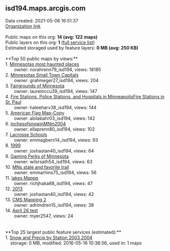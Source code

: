 <h2>isd194.maps.arcgis.com</h2> Data created: 2021-05-06 16:51:37 <br /><a target='new' href='https://isd194.maps.arcgis.com'>Organization link</a><br /><br />Public maps on this org: <b>14 (avg: 122 maps)</b><br />Public layers on this org: <b>1 </b>(<a target='new' href='https://services.arcgis.com/eN1Sb7eRPgg7IiHq/ArcGIS/rest/services'>full service list</a>)<br />Estimated storaged used by feature layers: <b>0 MB (avg: 250 KB)</b><br /><br />**Top 50 public maps by views:**<br />  1. <a target='new' href='https://www.arcgis.com/home/item.html?id=6c3992aa3f704b638a7d69c6747858cd'>Minnesotas most haunted places</a> <br />  &nbsp;&nbsp;&nbsp;&nbsp; &nbsp;&nbsp;owner: norahrenn79_isd194, views: 18185<br />  2. <a target='new' href='https://www.arcgis.com/home/item.html?id=5c559eb761c34a91b1d6f2031bad46ad'>Minnesotas Small Town Capitals</a> <br />  &nbsp;&nbsp;&nbsp;&nbsp; &nbsp;&nbsp;owner: grahmeger27_isd194, views: 204<br />  3. <a target='new' href='https://www.arcgis.com/home/item.html?id=b50b6531472943e5a207e0613a620362'>Fairgrounds of Minnesota</a> <br />  &nbsp;&nbsp;&nbsp;&nbsp; &nbsp;&nbsp;owner: lauremccu39_isd194, views: 147<br />  4. <a target='new' href='https://www.arcgis.com/home/item.html?id=e3989a11c23947d08d09af5fcb258b62'>Fire Stations, Police Stations, and Hospitals in MinneapolisFire Stations in St. Paul</a> <br />  &nbsp;&nbsp;&nbsp;&nbsp; &nbsp;&nbsp;owner: haleeharv38_isd194, views: 144<br />  5. <a target='new' href='https://www.arcgis.com/home/item.html?id=1e93df6f83914be8bdebddeca7b6f510'>American Flag Map-Copy</a> <br />  &nbsp;&nbsp;&nbsp;&nbsp; &nbsp;&nbsp;owner: abilabahr03_isd194, views: 142<br />  6. <a target='new' href='https://www.arcgis.com/home/item.html?id=3d65adbdac134099aa08f746e1ca07bd'>inchesofsnowinMNin2004</a> <br />  &nbsp;&nbsp;&nbsp;&nbsp; &nbsp;&nbsp;owner: ellaprenn80_isd194, views: 102<br />  7. <a target='new' href='https://www.arcgis.com/home/item.html?id=f5712e0b3559402086cb67d0284f10ac'>Lacrosse Schools</a> <br />  &nbsp;&nbsp;&nbsp;&nbsp; &nbsp;&nbsp;owner: emmagbern14_isd194, views: 93<br />  8. <a target='new' href='https://www.arcgis.com/home/item.html?id=74f78a915fa8441bab5da0a0f675b13a'>1999</a> <br />  &nbsp;&nbsp;&nbsp;&nbsp; &nbsp;&nbsp;owner: joshastan40_isd194, views: 64<br />  9. <a target='new' href='https://www.arcgis.com/home/item.html?id=16ecc62260e7421c9ddc3d9716f17caf'>Gaming Perks of Minnesota</a> <br />  &nbsp;&nbsp;&nbsp;&nbsp; &nbsp;&nbsp;owner: wilsrsath54_isd194, views: 63<br />  10. <a target='new' href='https://www.arcgis.com/home/item.html?id=9560f8b681e8400db9b05a1f6221aa12'>MNs state and favorite trail</a> <br />  &nbsp;&nbsp;&nbsp;&nbsp; &nbsp;&nbsp;owner: emmarhins75_isd194, views: 56<br />  11. <a target='new' href='https://www.arcgis.com/home/item.html?id=f0f199ac27294ac0ad182b0f3ba37ee1'>lakes Mappp</a> <br />  &nbsp;&nbsp;&nbsp;&nbsp; &nbsp;&nbsp;owner: richjhaka88_isd194, views: 47<br />  12. <a target='new' href='https://www.arcgis.com/home/item.html?id=27f05a320395405fa2d5e8317d370a07'>2013</a> <br />  &nbsp;&nbsp;&nbsp;&nbsp; &nbsp;&nbsp;owner: joshastan40_isd194, views: 42<br />  13. <a target='new' href='https://www.arcgis.com/home/item.html?id=9d2a3625a0f5448b9a4e8a086093c75e'>CMS Mapping 2</a> <br />  &nbsp;&nbsp;&nbsp;&nbsp; &nbsp;&nbsp;owner: adrimdren15_isd194, views: 38<br />  14. <a target='new' href='https://www.arcgis.com/home/item.html?id=a0453fe503ec46999266eeaf2b43d9e4'>April 26 test</a> <br />  &nbsp;&nbsp;&nbsp;&nbsp; &nbsp;&nbsp;owner: myer2547, views: 24<br /><br /><br />**Top 25 largest public feature services (estimated):**<br /> 1. <a target='new' href='https://www.arcgis.com/home/item.html?id=02178607ec244026becc7d4db2697fee'>Snow and Precip by Station 2003 2004</a><br /> &nbsp;&nbsp;&nbsp;&nbsp;storage: 0 MB, modified: 2016-05-16 10:38:56,  used in: 1 maps<br />